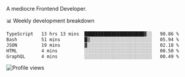 A mediocre Frontend Developer.

📊 Weekly development breakdown
<!--START_SECTION:waka-->

```txt
TypeScript   13 hrs 13 mins  ██████████████████████▓░░   90.86 %
Bash         51 mins         █▒░░░░░░░░░░░░░░░░░░░░░░░   05.94 %
JSON         19 mins         ▓░░░░░░░░░░░░░░░░░░░░░░░░   02.18 %
HTML         4 mins          ░░░░░░░░░░░░░░░░░░░░░░░░░   00.50 %
GraphQL      4 mins          ░░░░░░░░░░░░░░░░░░░░░░░░░   00.49 %
```

<!--END_SECTION:waka-->

<img src="https://gpvc.arturio.dev/iqbalfasri" alt="Profile views"/>
